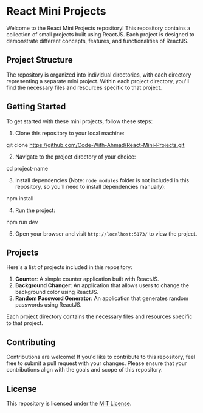 # React Mini Projects

Welcome to the React Mini Projects repository! This repository contains a collection of small projects built using ReactJS. Each project is designed to demonstrate different concepts, features, and functionalities of ReactJS.

## Project Structure

The repository is organized into individual directories, with each directory representing a separate mini project. Within each project directory, you'll find the necessary files and resources specific to that project.

## Getting Started

To get started with these mini projects, follow these steps:

1. Clone this repository to your local machine:

git clone https://github.com/Code-With-Ahmad/React-Mini-Projects.git

2. Navigate to the project directory of your choice:

cd project-name

3. Install dependencies (Note: `node_modules` folder is not included in this repository, so you'll need to install dependencies manually):

npm install

4. Run the project:

npm run dev

5. Open your browser and visit `http://localhost:5173/` to view the project.

## Projects

Here's a list of projects included in this repository:

1. **Counter**: A simple counter application built with ReactJS.
2. **Background Changer**: An application that allows users to change the background color using ReactJS.
3. **Random Password Generator**: An application that generates random passwords using ReactJS.

Each project directory contains the necessary files and resources specific to that project.

## Contributing

Contributions are welcome! If you'd like to contribute to this repository, feel free to submit a pull request with your changes. Please ensure that your contributions align with the goals and scope of this repository.

## License

This repository is licensed under the [MIT License](LICENSE).
